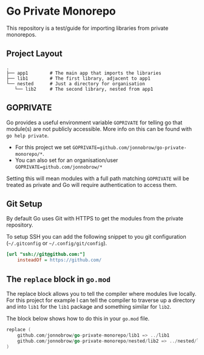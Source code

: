 # Go Private Monorepo

This repository is a test/guide for importing libraries from private monorepos.

## Project Layout
```
.
├── app1        # The main app that imports the libraries
├── lib1        # The first library, adjacent to app1
└── nested      # Just a directory for organisation
   └── lib2     # The second library, nested from app1
```

## GOPRIVATE

Go provides a useful environment variable `GOPRIVATE` for telling go that module(s)
are not publicly accessible. More info on this can be found with
`go help private`.

- For this project we set `GOPRIVATE=github.com/jonnobrow/go-private-monorepo/*`.
- You can also set for an organisation/user `GOPRIVATE=github.com/jonnobrow/*`

Setting this will mean modules with a full path matching `GOPRIVATE` will be
treated as private and Go will require authentication to access them. 

## Git Setup

By default Go uses Git with HTTPS to get the modules from the private repository.

To setup SSH you can add the following snippet to you git configuration 
(`~/.gitconfig` or `~/.config/git/config`).

```ini
[url "ssh://git@github.com:"]
    insteadOf = https://github.com/
```

## The `replace` block in `go.mod`

The replace block allows you to tell the compiler where modules live locally.
For this project for example I can tell the compiler to traverse up a directory
and into `lib1` for the `lib1` package and something similar for `lib2`. 

The block below shows how to do this in your `go.mod` file.

```go
replace (
    github.com/jonnobrow/go-private-monorepo/lib1 => ../lib1
    github.com/jonnobrow/go-private-monorepo/nested/lib2 => ../nested/lib2
)
```
